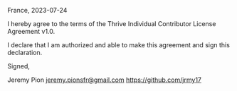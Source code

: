 France, 2023-07-24

I hereby agree to the terms of the Thrive Individual Contributor License
Agreement v1.0.

I declare that I am authorized and able to make this agreement and sign this
declaration.

Signed,

Jeremy Pion jeremy.pionsfr@gmail.com https://github.com/jrmy17
